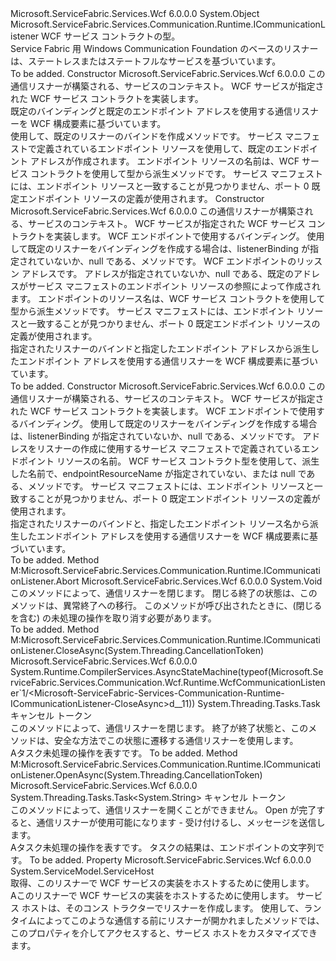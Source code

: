 <Type Name="WcfCommunicationListener&lt;TServiceContract&gt;" FullName="Microsoft.ServiceFabric.Services.Communication.Wcf.Runtime.WcfCommunicationListener&lt;TServiceContract&gt;">
  <TypeSignature Language="C#" Value="public class WcfCommunicationListener&lt;TServiceContract&gt; : Microsoft.ServiceFabric.Services.Communication.Runtime.ICommunicationListener" />
  <TypeSignature Language="ILAsm" Value=".class public auto ansi beforefieldinit WcfCommunicationListener`1&lt;TServiceContract&gt; extends System.Object implements class Microsoft.ServiceFabric.Services.Communication.Runtime.ICommunicationListener" />
  <TypeSignature Language="DocId" Value="T:Microsoft.ServiceFabric.Services.Communication.Wcf.Runtime.WcfCommunicationListener`1" />
  <TypeSignature Language="VB.NET" Value="Public Class WcfCommunicationListener(Of TServiceContract)&#xA;Implements ICommunicationListener" />
  <TypeSignature Language="F#" Value="type WcfCommunicationListener&lt;'ServiceContract&gt; = class&#xA;    interface ICommunicationListener" />
  <AssemblyInfo>
    <AssemblyName>Microsoft.ServiceFabric.Services.Wcf</AssemblyName>
    <AssemblyVersion>6.0.0.0</AssemblyVersion>
  </AssemblyInfo>
  <TypeParameters>
    <TypeParameter Name="TServiceContract" />
  </TypeParameters>
  <Base>
    <BaseTypeName>System.Object</BaseTypeName>
  </Base>
  <Interfaces>
    <Interface>
      <InterfaceName>Microsoft.ServiceFabric.Services.Communication.Runtime.ICommunicationListener</InterfaceName>
    </Interface>
  </Interfaces>
  <Docs>
    <typeparam name="TServiceContract">WCF サービス コントラクトの型。</typeparam>
    <summary>
            Service Fabric 用 Windows Communication Foundation のベースのリスナーは、ステートレスまたはステートフルなサービスを基づいています。
            </summary>
    <remarks>To be added.</remarks>
  </Docs>
  <Members>
    <Member MemberName=".ctor">
      <MemberSignature Language="C#" Value="public WcfCommunicationListener (System.Fabric.ServiceContext serviceContext, TServiceContract wcfServiceObject);" />
      <MemberSignature Language="ILAsm" Value=".method public hidebysig specialname rtspecialname instance void .ctor(class System.Fabric.ServiceContext serviceContext, !TServiceContract wcfServiceObject) cil managed" />
      <MemberSignature Language="DocId" Value="M:Microsoft.ServiceFabric.Services.Communication.Wcf.Runtime.WcfCommunicationListener`1.#ctor(System.Fabric.ServiceContext,`0)" />
      <MemberSignature Language="F#" Value="new Microsoft.ServiceFabric.Services.Communication.Wcf.Runtime.WcfCommunicationListener&lt;'ServiceContract&gt; : System.Fabric.ServiceContext * 'ServiceContract -&gt; Microsoft.ServiceFabric.Services.Communication.Wcf.Runtime.WcfCommunicationListener&lt;'ServiceContract&gt;" Usage="new Microsoft.ServiceFabric.Services.Communication.Wcf.Runtime.WcfCommunicationListener&lt;'ServiceContract&gt; (serviceContext, wcfServiceObject)" />
      <MemberType>Constructor</MemberType>
      <AssemblyInfo>
        <AssemblyName>Microsoft.ServiceFabric.Services.Wcf</AssemblyName>
        <AssemblyVersion>6.0.0.0</AssemblyVersion>
      </AssemblyInfo>
      <Parameters>
        <Parameter Name="serviceContext" Type="System.Fabric.ServiceContext" />
        <Parameter Name="wcfServiceObject" Type="TServiceContract" />
      </Parameters>
      <Docs>
        <param name="serviceContext">
                この通信リスナーが構築される、サービスのコンテキスト。
            </param>
        <param name="wcfServiceObject">
                WCF サービスが指定された WCF サービス コントラクトを実装します。
            </param>
        <summary>
                既定のバインディングと既定のエンドポイント アドレスを使用する通信リスナーを WCF 構成要素に基づいています。
            </summary>
        <remarks>
          <para>
                    使用して、既定のリスナーのバインドを作成<see cref="M:Microsoft.ServiceFabric.Services.Communication.Wcf.WcfUtility.CreateTcpListenerBinding(System.Int64,System.TimeSpan,System.TimeSpan)" />メソッドです。
                </para>
          <para>
                    サービス マニフェストで定義されているエンドポイント リソースを使用して、既定のエンドポイント アドレスが作成されます。 エンドポイント リソースの名前は、WCF サービス コントラクトを使用して型から派生<see cref="M:Microsoft.ServiceFabric.Services.ServiceNameFormat.GetEndpointName(System.Type)" />メソッドです。
                    サービス マニフェストには、エンドポイント リソースと一致することが見つかりません、ポート 0 既定エンドポイント リソースの定義が使用されます。
                    </para>
        </remarks>
      </Docs>
    </Member>
    <Member MemberName=".ctor">
      <MemberSignature Language="C#" Value="public WcfCommunicationListener (System.Fabric.ServiceContext serviceContext, TServiceContract wcfServiceObject, System.ServiceModel.Channels.Binding listenerBinding = null, System.ServiceModel.EndpointAddress address = null);" />
      <MemberSignature Language="ILAsm" Value=".method public hidebysig specialname rtspecialname instance void .ctor(class System.Fabric.ServiceContext serviceContext, !TServiceContract wcfServiceObject, class System.ServiceModel.Channels.Binding listenerBinding, class System.ServiceModel.EndpointAddress address) cil managed" />
      <MemberSignature Language="DocId" Value="M:Microsoft.ServiceFabric.Services.Communication.Wcf.Runtime.WcfCommunicationListener`1.#ctor(System.Fabric.ServiceContext,`0,System.ServiceModel.Channels.Binding,System.ServiceModel.EndpointAddress)" />
      <MemberSignature Language="F#" Value="new Microsoft.ServiceFabric.Services.Communication.Wcf.Runtime.WcfCommunicationListener&lt;'ServiceContract&gt; : System.Fabric.ServiceContext * 'ServiceContract * System.ServiceModel.Channels.Binding * System.ServiceModel.EndpointAddress -&gt; Microsoft.ServiceFabric.Services.Communication.Wcf.Runtime.WcfCommunicationListener&lt;'ServiceContract&gt;" Usage="new Microsoft.ServiceFabric.Services.Communication.Wcf.Runtime.WcfCommunicationListener&lt;'ServiceContract&gt; (serviceContext, wcfServiceObject, listenerBinding, address)" />
      <MemberType>Constructor</MemberType>
      <AssemblyInfo>
        <AssemblyName>Microsoft.ServiceFabric.Services.Wcf</AssemblyName>
        <AssemblyVersion>6.0.0.0</AssemblyVersion>
      </AssemblyInfo>
      <Parameters>
        <Parameter Name="serviceContext" Type="System.Fabric.ServiceContext" />
        <Parameter Name="wcfServiceObject" Type="TServiceContract" />
        <Parameter Name="listenerBinding" Type="System.ServiceModel.Channels.Binding" />
        <Parameter Name="address" Type="System.ServiceModel.EndpointAddress" />
      </Parameters>
      <Docs>
        <param name="serviceContext">
                この通信リスナーが構築される、サービスのコンテキスト。
            </param>
        <param name="wcfServiceObject">
                WCF サービスが指定された WCF サービス コントラクトを実装します。
            </param>
        <param name="listenerBinding">
                WCF エンドポイントで使用するバインディング。 使用して既定のリスナーをバインディングを作成する場合は、listenerBinding が指定されていないか、null である、<see cref="M:Microsoft.ServiceFabric.Services.Communication.Wcf.WcfUtility.CreateTcpListenerBinding(System.Int64,System.TimeSpan,System.TimeSpan)" />メソッドです。
                </param>
        <param name="address">
                WCF エンドポイントのリッスン アドレスです。 アドレスが指定されていないか、null である、既定のアドレスがサービス マニフェストのエンドポイント リソースの参照によって作成されます。 エンドポイントのリソース名は、WCF サービス コントラクトを使用して型から派生<see cref="M:Microsoft.ServiceFabric.Services.ServiceNameFormat.GetEndpointName(System.Type)" />メソッドです。
                サービス マニフェストには、エンドポイント リソースと一致することが見つかりません、ポート 0 既定エンドポイント リソースの定義が使用されます。
                </param>
        <summary>
                指定されたリスナーのバインドと指定したエンドポイント アドレスから派生したエンドポイント アドレスを使用する通信リスナーを WCF 構成要素に基づいています。
                </summary>
        <remarks>To be added.</remarks>
      </Docs>
    </Member>
    <Member MemberName=".ctor">
      <MemberSignature Language="C#" Value="public WcfCommunicationListener (System.Fabric.ServiceContext serviceContext, TServiceContract wcfServiceObject, System.ServiceModel.Channels.Binding listenerBinding = null, string endpointResourceName = null);" />
      <MemberSignature Language="ILAsm" Value=".method public hidebysig specialname rtspecialname instance void .ctor(class System.Fabric.ServiceContext serviceContext, !TServiceContract wcfServiceObject, class System.ServiceModel.Channels.Binding listenerBinding, string endpointResourceName) cil managed" />
      <MemberSignature Language="DocId" Value="M:Microsoft.ServiceFabric.Services.Communication.Wcf.Runtime.WcfCommunicationListener`1.#ctor(System.Fabric.ServiceContext,`0,System.ServiceModel.Channels.Binding,System.String)" />
      <MemberSignature Language="F#" Value="new Microsoft.ServiceFabric.Services.Communication.Wcf.Runtime.WcfCommunicationListener&lt;'ServiceContract&gt; : System.Fabric.ServiceContext * 'ServiceContract * System.ServiceModel.Channels.Binding * string -&gt; Microsoft.ServiceFabric.Services.Communication.Wcf.Runtime.WcfCommunicationListener&lt;'ServiceContract&gt;" Usage="new Microsoft.ServiceFabric.Services.Communication.Wcf.Runtime.WcfCommunicationListener&lt;'ServiceContract&gt; (serviceContext, wcfServiceObject, listenerBinding, endpointResourceName)" />
      <MemberType>Constructor</MemberType>
      <AssemblyInfo>
        <AssemblyName>Microsoft.ServiceFabric.Services.Wcf</AssemblyName>
        <AssemblyVersion>6.0.0.0</AssemblyVersion>
      </AssemblyInfo>
      <Parameters>
        <Parameter Name="serviceContext" Type="System.Fabric.ServiceContext" />
        <Parameter Name="wcfServiceObject" Type="TServiceContract" />
        <Parameter Name="listenerBinding" Type="System.ServiceModel.Channels.Binding" />
        <Parameter Name="endpointResourceName" Type="System.String" />
      </Parameters>
      <Docs>
        <param name="serviceContext">
                この通信リスナーが構築される、サービスのコンテキスト。
            </param>
        <param name="wcfServiceObject">
                WCF サービスが指定された WCF サービス コントラクトを実装します。
            </param>
        <param name="listenerBinding">
                WCF エンドポイントで使用するバインディング。 使用して既定のリスナーをバインディングを作成する場合は、listenerBinding が指定されていないか、null である、<see cref="M:Microsoft.ServiceFabric.Services.Communication.Wcf.WcfUtility.CreateTcpListenerBinding(System.Int64,System.TimeSpan,System.TimeSpan)" />メソッドです。
                </param>
        <param name="endpointResourceName">
                アドレスをリスナーの作成に使用するサービス マニフェストで定義されているエンドポイント リソースの名前。 WCF サービス コントラクト型を使用して、派生した名前で、endpointResourceName が指定されていない、または null である、<see cref="M:Microsoft.ServiceFabric.Services.ServiceNameFormat.GetEndpointName(System.Type)" />メソッドです。
                サービス マニフェストには、エンドポイント リソースと一致することが見つかりません、ポート 0 既定エンドポイント リソースの定義が使用されます。
                </param>
        <summary>
                指定されたリスナーのバインドと、指定したエンドポイント リソース名から派生したエンドポイント アドレスを使用する通信リスナーを WCF 構成要素に基づいています。
                </summary>
        <remarks>To be added.</remarks>
      </Docs>
    </Member>
    <Member MemberName="Microsoft.ServiceFabric.Services.Communication.Runtime.ICommunicationListener.Abort">
      <MemberSignature Language="C#" Value="void ICommunicationListener.Abort ();" />
      <MemberSignature Language="ILAsm" Value=".method hidebysig newslot virtual instance void Microsoft.ServiceFabric.Services.Communication.Runtime.ICommunicationListener.Abort() cil managed" />
      <MemberSignature Language="DocId" Value="M:Microsoft.ServiceFabric.Services.Communication.Wcf.Runtime.WcfCommunicationListener`1.Microsoft#ServiceFabric#Services#Communication#Runtime#ICommunicationListener#Abort" />
      <MemberSignature Language="VB.NET" Value="Sub Abort () Implements ICommunicationListener.Abort" />
      <MemberType>Method</MemberType>
      <Implements>
        <InterfaceMember>M:Microsoft.ServiceFabric.Services.Communication.Runtime.ICommunicationListener.Abort</InterfaceMember>
      </Implements>
      <AssemblyInfo>
        <AssemblyName>Microsoft.ServiceFabric.Services.Wcf</AssemblyName>
        <AssemblyVersion>6.0.0.0</AssemblyVersion>
      </AssemblyInfo>
      <ReturnValue>
        <ReturnType>System.Void</ReturnType>
      </ReturnValue>
      <Parameters />
      <Docs>
        <summary>
            このメソッドによって、通信リスナーを閉じます。 閉じる終了の状態は、このメソッドは、異常終了への移行。 このメソッドが呼び出されたときに、(閉じるを含む) の未処理の操作を取り消す必要があります。
            </summary>
        <remarks>To be added.</remarks>
      </Docs>
    </Member>
    <Member MemberName="Microsoft.ServiceFabric.Services.Communication.Runtime.ICommunicationListener.CloseAsync">
      <MemberSignature Language="C#" Value="System.Threading.Tasks.Task ICommunicationListener.CloseAsync (System.Threading.CancellationToken cancellationToken);" />
      <MemberSignature Language="ILAsm" Value=".method hidebysig newslot virtual instance class System.Threading.Tasks.Task Microsoft.ServiceFabric.Services.Communication.Runtime.ICommunicationListener.CloseAsync(valuetype System.Threading.CancellationToken cancellationToken) cil managed" />
      <MemberSignature Language="DocId" Value="M:Microsoft.ServiceFabric.Services.Communication.Wcf.Runtime.WcfCommunicationListener`1.Microsoft#ServiceFabric#Services#Communication#Runtime#ICommunicationListener#CloseAsync(System.Threading.CancellationToken)" />
      <MemberType>Method</MemberType>
      <Implements>
        <InterfaceMember>M:Microsoft.ServiceFabric.Services.Communication.Runtime.ICommunicationListener.CloseAsync(System.Threading.CancellationToken)</InterfaceMember>
      </Implements>
      <AssemblyInfo>
        <AssemblyName>Microsoft.ServiceFabric.Services.Wcf</AssemblyName>
        <AssemblyVersion>6.0.0.0</AssemblyVersion>
      </AssemblyInfo>
      <Attributes>
        <Attribute>
          <AttributeName>System.Runtime.CompilerServices.AsyncStateMachine(typeof(Microsoft.ServiceFabric.Services.Communication.Wcf.Runtime.WcfCommunicationListener`1/&lt;Microsoft-ServiceFabric-Services-Communication-Runtime-ICommunicationListener-CloseAsync&gt;d__11))</AttributeName>
        </Attribute>
      </Attributes>
      <ReturnValue>
        <ReturnType>System.Threading.Tasks.Task</ReturnType>
      </ReturnValue>
      <Parameters>
        <Parameter Name="cancellationToken" Type="System.Threading.CancellationToken" />
      </Parameters>
      <Docs>
        <param name="cancellationToken">キャンセル トークン</param>
        <summary>
            このメソッドによって、通信リスナーを閉じます。 終了が終了状態と、このメソッドは、安全な方法でこの状態に遷移する通信リスナーを使用します。
            </summary>
        <returns>
            A<see cref="T:System.Threading.Tasks.Task">タスク</see>未処理の操作を表すです。
            </returns>
        <remarks>To be added.</remarks>
      </Docs>
    </Member>
    <Member MemberName="Microsoft.ServiceFabric.Services.Communication.Runtime.ICommunicationListener.OpenAsync">
      <MemberSignature Language="C#" Value="System.Threading.Tasks.Task&lt;string&gt; ICommunicationListener.OpenAsync (System.Threading.CancellationToken cancellationToken);" />
      <MemberSignature Language="ILAsm" Value=".method hidebysig newslot virtual instance class System.Threading.Tasks.Task`1&lt;string&gt; Microsoft.ServiceFabric.Services.Communication.Runtime.ICommunicationListener.OpenAsync(valuetype System.Threading.CancellationToken cancellationToken) cil managed" />
      <MemberSignature Language="DocId" Value="M:Microsoft.ServiceFabric.Services.Communication.Wcf.Runtime.WcfCommunicationListener`1.Microsoft#ServiceFabric#Services#Communication#Runtime#ICommunicationListener#OpenAsync(System.Threading.CancellationToken)" />
      <MemberType>Method</MemberType>
      <Implements>
        <InterfaceMember>M:Microsoft.ServiceFabric.Services.Communication.Runtime.ICommunicationListener.OpenAsync(System.Threading.CancellationToken)</InterfaceMember>
      </Implements>
      <AssemblyInfo>
        <AssemblyName>Microsoft.ServiceFabric.Services.Wcf</AssemblyName>
        <AssemblyVersion>6.0.0.0</AssemblyVersion>
      </AssemblyInfo>
      <ReturnValue>
        <ReturnType>System.Threading.Tasks.Task&lt;System.String&gt;</ReturnType>
      </ReturnValue>
      <Parameters>
        <Parameter Name="cancellationToken" Type="System.Threading.CancellationToken" />
      </Parameters>
      <Docs>
        <param name="cancellationToken">キャンセル トークン</param>
        <summary>
            このメソッドによって、通信リスナーを開くことができません。 Open が完了すると、通信リスナーが使用可能になります - 受け付けるし、メッセージを送信します。
            </summary>
        <returns>
            A<see cref="T:System.Threading.Tasks.Task">タスク</see>未処理の操作を表すです。 タスクの結果は、エンドポイントの文字列です。
            </returns>
        <remarks>To be added.</remarks>
      </Docs>
    </Member>
    <Member MemberName="ServiceHost">
      <MemberSignature Language="C#" Value="public System.ServiceModel.ServiceHost ServiceHost { get; }" />
      <MemberSignature Language="ILAsm" Value=".property instance class System.ServiceModel.ServiceHost ServiceHost" />
      <MemberSignature Language="DocId" Value="P:Microsoft.ServiceFabric.Services.Communication.Wcf.Runtime.WcfCommunicationListener`1.ServiceHost" />
      <MemberSignature Language="VB.NET" Value="Public ReadOnly Property ServiceHost As ServiceHost" />
      <MemberSignature Language="F#" Value="member this.ServiceHost : System.ServiceModel.ServiceHost" Usage="Microsoft.ServiceFabric.Services.Communication.Wcf.Runtime.WcfCommunicationListener&lt;'ServiceContract&gt;.ServiceHost" />
      <MemberType>Property</MemberType>
      <AssemblyInfo>
        <AssemblyName>Microsoft.ServiceFabric.Services.Wcf</AssemblyName>
        <AssemblyVersion>6.0.0.0</AssemblyVersion>
      </AssemblyInfo>
      <ReturnValue>
        <ReturnType>System.ServiceModel.ServiceHost</ReturnType>
      </ReturnValue>
      <Docs>
        <summary>
                取得、<see cref="T:System.ServiceModel.ServiceHost" />このリスナーで WCF サービスの実装をホストするために使用します。
                </summary>
        <value>
                A<see cref="T:System.ServiceModel.ServiceHost" />このリスナーで WCF サービスの実装をホストするために使用します。
                </value>
        <remarks>
                サービス ホストは、そのコンス トラクターでリスナーを作成します。 使用して、ランタイムによってこのような通信する前にリスナーが開かれました<see cref="M:Microsoft.ServiceFabric.Services.Communication.Runtime.ICommunicationListener.OpenAsync(System.Threading.CancellationToken)" />メソッドでは、このプロパティを介してアクセスすると、サービス ホストをカスタマイズできます。
                </remarks>
      </Docs>
    </Member>
  </Members>
</Type>